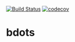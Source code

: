 [![Build Status](https://travis-ci.org/collinn/bdots.svg?branch=master)](https://travis-ci.org/collinn/bdots)
[![codecov](https://codecov.io/gh/collinn/bdots/branch/master/graph/badge.svg?token=OKR57ML9I6)](https://codecov.io/gh/collinn/bdots)
# bdots
